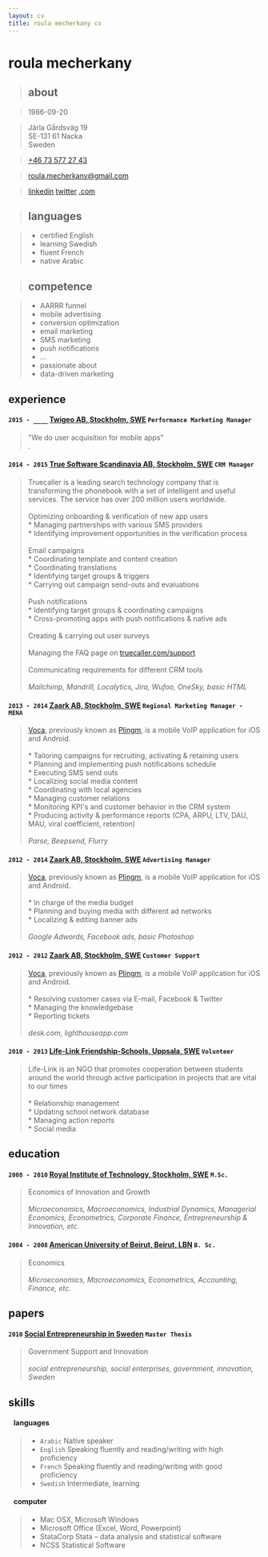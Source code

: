 ```yaml
---
layout: cv
title: roula mecherkany cv
---
```

<!--<div id="timeline-wrapper">
<div id="timeline" class="modal hide fade" tabindex="-1" role="dialog">
  <div class="modal-body">
    <iframe src='http://cdn.knightlab.com/libs/timeline/latest/embed/index.html?source=0AgnBrIpF5CiOdFBzMnNGMV9qX2tlQjFMVlJEN1M2cFE&font=Rancho-Gudea&maptype=HYBRID&lang=en&start_at_end=true&hash_bookmark=true&gmap_key=AIzaSyDF7hA7nubc497Nus0XUQtbHE79IfFSVmE&height=650' width='100%' height='650' frameborder='0'></iframe>
  </div>
</div>

<center><a href="#timeline" role="button" class="btn" data-toggle="modal">click for an interactive timeline of</a></center>
</div>-->

# **roula** mecherkany



> ## about

> 1986-09-20

> Järla Gårdsväg 19<br>
> SE-131 61 Nacka<br>
> Sweden

> <a href="tel:+46 73 577 27 43">+46 73 577 27 43</a>

> roula.mecherkany@gmail.com

> [linkedin](http://se.linkedin.com/in/andreineculau)
> [twitter](https://twitter.com/rou1a)
> [.com](http://roula.mecherkany.com)



> ## languages

> * <span class="more" title="TOEFL iBT">certified</span> English
> * learning Swedish
> * fluent French
> * native Arabic


> ## competence

> * AARRR  funnel
> * mobile advertising
> * conversion optimization
> * email marketing
> * SMS marketing
> * push notifications
> * ...
> * passionate about
> * data-driven marketing

<div class="page-break"></div>



## experience

#### `2015 - ____` **[Twigeo AB, Stockholm, <accronym title="Sweden">SWE</accronym>](http://www.twigeo.com)** `Performance Marketing Manager`
> "We do user acquisition for mobile apps"
>   
> *.*

#### `2014 - 2015` **[True Software Scandinavia AB, Stockholm, <accronym title="Sweden">SWE</accronym>](https://www.truecaller.com)** `CRM Manager`
> Truecaller is a leading search technology company that is transforming the phonebook with a set of intelligent and useful services. The service has over 200 million users worldwide.  
>   
> Optimizing onboarding & verification of new app users  
> \* Managing partnerships with various SMS providers  
> \* Identifying improvement opportunities in the verification process  
>   
> Email campaigns  
> \* Coordinating template and content creation  
> \* Coordinating translations  
> \* Identifying target groups & triggers  
> \* Carrying out campaign send-outs and evaluations  
>   
> Push notifications  
> \* Identifying target groups & coordinating campaigns  
> \* Cross-promoting apps with push notifications & native ads  
>   
> Creating & carrying out user surveys  
>   
> Managing the FAQ page on [truecaller.com/support](https://www.truecaller.com/support)  
>   
> Communicating requirements for different CRM tools  
>   
> *Mailchimp, Mandrill, Localytics, Jira, Wufoo, OneSky, basic HTML*

#### `2013 - 2014` **[Zaark AB, Stockholm, <accronym title="Sweden">SWE</accronym>](http://www.zaark.com)** `Regional Marketing Manager - MENA`
> [Voca](http://www.getvoca.com), previously known as [Plingm](http://www.plingm.com/), is a mobile VoIP application for iOS and Android.  
>   
> \* Tailoring campaigns for recruiting, activating & retaining users  
> \* Planning and implementing push notifications schedule  
> \* Executing SMS send outs  
> \* Localizing social media content  
> \* Coordinating with local agencies  
> \* Managing customer relations  
> \* Monitoring KPI's and customer behavior in the CRM system  
> \* Producing activity & performance reports (CPA, ARPU, LTV, DAU, MAU, viral coefficient, retention)  
>   
> *Parse, Beepsend, Flurry*

#### `2012 - 2014` **[Zaark AB, Stockholm, <accronym title="Sweden">SWE</accronym>](http://www.zaark.com)** `Advertising Manager`
> [Voca](http://www.getvoca.com), previously known as [Plingm](http://www.plingm.com/), is a mobile VoIP application for iOS and Android.  
>   
> \* In charge of the media budget  
> \* Planning and buying media with different ad networks  
> \* Localizing & editing banner ads  
>   
> *Google Adwords, Facebook ads, basic Photoshop*

#### `2012 - 2012` **[Zaark AB, Stockholm, <accronym title="Sweden">SWE</accronym>](http://www.zaark.com)** `Customer Support`
> [Voca](http://www.getvoca.com), previously known as [Plingm](http://www.plingm.com/), is a mobile VoIP application for iOS and Android.  
>   
> \* Resolving customer cases via E-mail, Facebook & Twitter  
> \* Managing the knowledgebase  
> \* Reporting tickets  
>   
> *desk.com, lighthouseapp.com*

#### `2010 - 2013` **[Life-Link Friendship-Schools, Uppsala, <accronym title="Sweden">SWE</accronym>](http://www.life-link.org)** `Volunteer`
> Life-Link is an NGO that promotes cooperation between students around the world through active participation in projects that are vital to our times  
>   
> \* Relationship management  
> \* Updating school network database  
> \* Managing action reports  
> \* Social media



## education

#### `2008 - 2010` **[Royal Institute of Technology, Stockholm, <accronym title="Sweden">SWE</accronym>](http://www.kth.se/en)** `M.Sc.`
> Economics of Innovation and Growth  
>   
> *Microeconomics, Macroeconomics, Industrial Dynamics, Managerial Economics, Econometrics, Corporate Finance, Entrepreneurship & Innovation, etc.*

#### `2004 - 2008` **[American University of Beirut, Beirut, <accronym title="Lebanon">LBN</accronym>](http://aud.edu.lb)** `B. Sc.`
> Economics  
>   
> *Microeconomics, Macroeconomics, Econometrics, Accounting, Finance, etc.*

<div class="page-break"></div>



## papers

#### `2010` **[Social Entrepreneurship in Sweden](papers/master_thesis.pdf)** `Master Thesis`
> Government Support and Innovation  
>   
> *social entrepreneurship, social enterprises, government, innovation, Sweden*



## skills

#### ` ` **languages** ` `
> * `Arabic` Native speaker
> * `English` Speaking fluently and reading/writing with high proficiency
> * `French` Speaking fluently and reading/writing with good proficiency
> * `Swedish` Intermediate, learning

#### ` ` **computer** ` `
> * Mac OSX, Microsoft Windows
> * Microsoft Office (Excel, Word, Powerpoint)
> * StataCorp Stata – data analysis and statistical software
> * NCSS Statistical Software
